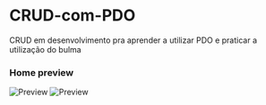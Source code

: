 # CRUD-com-PDO
CRUD em desenvolvimento pra aprender a utilizar PDO e praticar a utilização do bulma


### Home preview
![Preview](https://github.com/SilasRodrigues19/CRUD-com-PDO/blob/main/img/preview.png)
![Preview](https://github.com/SilasRodrigues19/CRUD-com-PDO/blob/main/img/preview2.png)